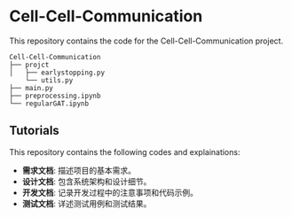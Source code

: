 # Cell-Cell-Communication

This repository contains the code for the Cell-Cell-Communication project.

```
Cell-Cell-Communication
├── projct
│   ├── earlystopping.py
    └── utils.py
├── main.py
├── preprocessing.ipynb
└── regularGAT.ipynb
```

## Tutorials

This repository contains the following codes and explainations:

- **需求文档**: 描述项目的基本需求。
- **设计文档**: 包含系统架构和设计细节。
- **开发文档**: 记录开发过程中的注意事项和代码示例。
- **测试文档**: 详述测试用例和测试结果。
